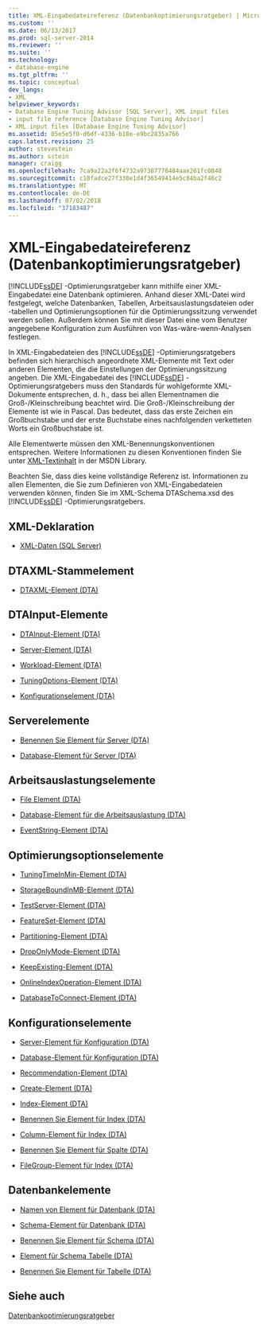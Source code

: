 ```yaml
---
title: XML-Eingabedateireferenz (Datenbankoptimierungsratgeber) | Microsoft-Dokumentation
ms.custom: ''
ms.date: 06/13/2017
ms.prod: sql-server-2014
ms.reviewer: ''
ms.suite: ''
ms.technology:
- database-engine
ms.tgt_pltfrm: ''
ms.topic: conceptual
dev_langs:
- XML
helpviewer_keywords:
- Database Engine Tuning Advisor [SQL Server], XML input files
- input file reference [Database Engine Tuning Advisor]
- XML input files [Database Engine Tuning Advisor]
ms.assetid: 05e5e5f0-d6df-4336-b18e-e9bc2835a766
caps.latest.revision: 25
author: stevestein
ms.author: sstein
manager: craigg
ms.openlocfilehash: 7ca9a22a2f6f4732a97387778484aae261fc0848
ms.sourcegitcommit: c18fadce27f330e1d4f36549414e5c84ba2f46c2
ms.translationtype: MT
ms.contentlocale: de-DE
ms.lasthandoff: 07/02/2018
ms.locfileid: "37183487"
---
```

# <a name="xml-input-file-reference-database-engine-tuning-advisor"></a>XML-Eingabedateireferenz (Datenbankoptimierungsratgeber)
  [!INCLUDE[ssDE](../../includes/ssde-md.md)] -Optimierungsratgeber kann mithilfe einer XML-Eingabedatei eine Datenbank optimieren. Anhand dieser XML-Datei wird festgelegt, welche Datenbanken, Tabellen, Arbeitsauslastungsdateien oder -tabellen und Optimierungsoptionen für die Optimierungssitzung verwendet werden sollen. Außerdem können Sie mit dieser Datei eine vom Benutzer angegebene Konfiguration zum Ausführen von Was-wäre-wenn-Analysen festlegen.  
  
 In XML-Eingabedateien des [!INCLUDE[ssDE](../../includes/ssde-md.md)] -Optimierungsratgebers befinden sich hierarchisch angeordnete XML-Elemente mit Text oder anderen Elementen, die die Einstellungen der Optimierungssitzung angeben. Die XML-Eingabedatei des [!INCLUDE[ssDE](../../includes/ssde-md.md)] -Optimierungsratgebers muss den Standards für wohlgeformte XML-Dokumente entsprechen, d. h., dass bei allen Elementnamen die Groß-/Kleinschreibung beachtet wird. Die Groß-/Kleinschreibung der Elemente ist wie in Pascal. Das bedeutet, dass das erste Zeichen ein Großbuchstabe und der erste Buchstabe eines nachfolgenden verketteten Worts ein Großbuchstabe ist.  
  
 Alle Elementwerte müssen den XML-Benennungskonventionen entsprechen. Weitere Informationen zu diesen Konventionen finden Sie unter [XML-Textinhalt](http://go.microsoft.com/fwlink/?LinkId=7614) in der MSDN Library.  
  
 Beachten Sie, dass dies keine vollständige Referenz ist. Informationen zu allen Elementen, die Sie zum Definieren von XML-Eingabedateien verwenden können, finden Sie im XML-Schema DTASchema.xsd des [!INCLUDE[ssDE](../../includes/ssde-md.md)] -Optimierungsratgebers.  
  
## <a name="xml-declaration"></a>XML-Deklaration  
  
-   [XML-Daten &#40;SQL Server&#41;](../../relational-databases/xml/xml-data-sql-server.md)  
  
## <a name="dtaxml-root-element"></a>DTAXML-Stammelement  
  
-   [DTAXML-Element &#40;DTA&#41;](dtaxml-element-dta.md)  
  
## <a name="dtainput-elements"></a>DTAInput-Elemente  
  
-   [DTAInput-Element &#40;DTA&#41;](dtainput-element-dta.md)  
  
-   [Server-Element &#40;DTA&#41;](server-element-dta.md)  
  
-   [Workload-Element &#40;DTA&#41;](workload-element-dta.md)  
  
-   [TuningOptions-Element &#40;DTA&#41;](tuningoptions-element-dta.md)  
  
-   [Konfigurationselement &#40;DTA&#41;](configuration-element-dta.md)  
  
## <a name="server-elements"></a>Serverelemente  
  
-   [Benennen Sie Element für Server &#40;DTA&#41;](name-element-for-server-dta.md)  
  
-   [Database-Element für Server &#40;DTA&#41;](database-element-for-server-dta.md)  
  
## <a name="workload-elements"></a>Arbeitsauslastungselemente  
  
-   [File Element &#40;DTA&#41;](file-element-dta.md)  
  
-   [Database-Element für die Arbeitsauslastung &#40;DTA&#41;](database-element-for-workload-dta.md)  
  
-   [EventString-Element &#40;DTA&#41;](eventstring-element-dta.md)  
  
## <a name="tuning-options-elements"></a>Optimierungsoptionselemente  
  
-   [TuningTimeInMin-Element &#40;DTA&#41;](tuningtimeinmin-element-dta.md)  
  
-   [StorageBoundInMB-Element &#40;DTA&#41;](storageboundinmb-element-dta.md)  
  
-   [TestServer-Element &#40;DTA&#41;](testserver-element-dta.md)  
  
-   [FeatureSet-Element &#40;DTA&#41;](featureset-element-dta.md)  
  
-   [Partitioning-Element &#40;DTA&#41;](partitioning-element-dta.md)  
  
-   [DropOnlyMode-Element &#40;DTA&#41;](droponlymode-element-dta.md)  
  
-   [KeepExisting-Element &#40;DTA&#41;](keepexisting-element-dta.md)  
  
-   [OnlineIndexOperation-Element &#40;DTA&#41;](onlineindexoperation-element-dta.md)  
  
-   [DatabaseToConnect-Element &#40;DTA&#41;](databasetoconnect-element-dta.md)  
  
## <a name="configuration-elements"></a>Konfigurationselemente  
  
-   [Server-Element für Konfiguration &#40;DTA&#41;](server-element-for-configuration-dta.md)  
  
-   [Database-Element für Konfiguration &#40;DTA&#41;](database-element-for-configuration-dta.md)  
  
-   [Recommendation-Element &#40;DTA&#41;](recommendation-element-dta.md)  
  
-   [Create-Element &#40;DTA&#41;](create-element-dta.md)  
  
-   [Index-Element &#40;DTA&#41;](index-element-dta.md)  
  
-   [Benennen Sie Element für Index &#40;DTA&#41;](name-element-for-index-dta.md)  
  
-   [Column-Element für Index &#40;DTA&#41;](column-element-for-index-dta.md)  
  
-   [Benennen Sie Element für Spalte &#40;DTA&#41;](name-element-for-column-dta.md)  
  
-   [FileGroup-Element für Index &#40;DTA&#41;](filegroup-element-for-index-dta.md)  
  
## <a name="database-elements"></a>Datenbankelemente  
  
-   [Namen von Element für Datenbank &#40;DTA&#41;](name-element-for-database-dta.md)  
  
-   [Schema-Element für Datenbank &#40;DTA&#41;](schema-element-for-database-dta.md)  
  
-   [Benennen Sie Element für Schema &#40;DTA&#41;](name-element-for-schema-dta.md)  
  
-   [Element für Schema Tabelle &#40;DTA&#41;](table-element-for-schema-dta.md)  
  
-   [Benennen Sie Element für Tabelle &#40;DTA&#41;](name-element-for-table-dta.md)  
  
## <a name="see-also"></a>Siehe auch  
 [Datenbankoptimierungsratgeber](../../relational-databases/performance/database-engine-tuning-advisor.md)  
  
  
